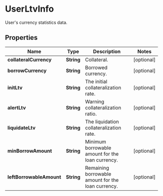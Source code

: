 
# UserLtvInfo

User's currency statistics data.

## Properties

Name | Type | Description | Notes
------------ | ------------- | ------------- | -------------
**collateralCurrency** | **String** | Collateral. |  [optional]
**borrowCurrency** | **String** | Borrowed currency. |  [optional]
**initLtv** | **String** | The initial collateralization rate. |  [optional]
**alertLtv** | **String** | Warning collateralization ratio. |  [optional]
**liquidateLtv** | **String** | The liquidation collateralization rate. |  [optional]
**minBorrowAmount** | **String** | Minimum borrowable amount for the loan currency. |  [optional]
**leftBorrowableAmount** | **String** | Remaining borrowable amount for the loan currency. |  [optional]

